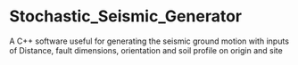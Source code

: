 # Stochastic_Seismic_Generator
A C++ software useful for generating the seismic ground motion with inputs of Distance, fault dimensions, orientation and soil profile on origin and site 
